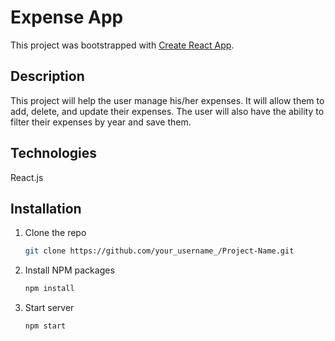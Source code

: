 # Expense App
This project was bootstrapped with [Create React App](https://github.com/facebook/create-react-app).

## Description
This project will help the user manage his/her expenses. It will allow them to add, delete, and update their expenses. The user will also have the ability to filter their expenses by year and save them.

## Technologies
React.js

## Installation
1. Clone the repo
   ```sh
   git clone https://github.com/your_username_/Project-Name.git
   ```
2. Install NPM packages
   ```sh
   npm install
   ```
3. Start server
   ```sh
   npm start
   ```
